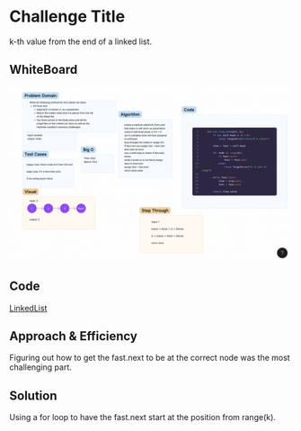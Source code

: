 # Challenge Title
k-th value from the end of a linked list.

## WhiteBoard
![](../data_structures/assets/CodeChallenge7.png)

## Code
[LinkedList](../data_structures/linked_list.py)

## Approach & Efficiency
Figuring out how to get the fast.next to be at the correct node was the most challenging part.

## Solution
Using a for loop to have the fast.next start at the position from range(k).
